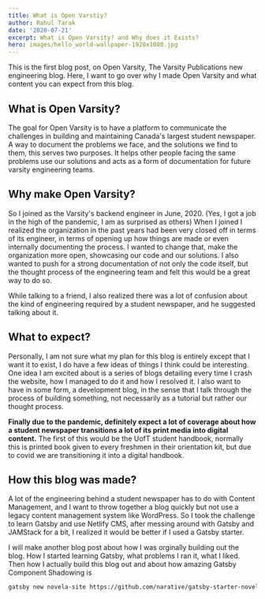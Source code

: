 ```yaml
---
title: What is Open Varstiy?
author: Rahul Tarak
date: '2020-07-21'
excerpt: What is Open Varsity? and Why does it Exists?
hero: images/hello_world-wallpaper-1920x1080.jpg
---
```

This is the first blog post, on Open Varsity, The Varsity Publications new engineering blog. Here, I want to go over why I made Open Varsity and what content you can expect from this blog.

## What is Open Varsity?

The goal for Open Varsity is to have a platform to communicate the challenges in building and maintaining Canada's largest student newspaper. A way to document the problems we face, and the solutions we find to them, this serves two purposes. It helps other people facing the same problems use our solutions and acts as a form of documentation for future varsity engineering teams.

## Why make Open Varsity?

So I joined as the Varsity's backend engineer in June, 2020. (Yes, I got a job in the high of the pandemic, I am as surprised as others) When I joined I realized the organization in the past years had been very closed off in terms of its engineer, in terms of opening up how things are made or even internally documenting the process. I wanted to change that, make the organization more open, showcasing our code and our solutions. I also wanted to push for a strong documentation of not only the code itself, but the thought process of the engineering team and felt this would be a great way to do so.

While talking to a friend, I also realized there was a lot of confusion about the kind of engineering required by a student newspaper, and he suggested talking about it.

## What to expect?

Personally, I am not sure what my plan for this blog is entirely except that I want it to exist, I do have a few ideas of things I think could be interesting. One idea I am excited about is a series of blogs detailing every time I crash the website, how I managed to do it and how I resolved it. I also want to have in some form, a development blog, in the sense that I talk through the process of building something, not necessarily as a tutorial but rather our thought process.

**Finally due to the pandemic, definitely expect a lot of coverage about how a student newspaper transitions a lot of its print media into digital content.** The first of this would be the UofT student handbook, normally this is printed book given to every freshmen in their orientation kit, but due to covid we are transitioning it into a digital handbook.


## How this blog was made?

A lot of the engineering behind a student newspaper has to do with Content Management, and I want to throw together a blog quickly but not use a legacy content management system like WordPress. So I took the challenge to learn Gatsby and use Netlify CMS, after messing around with Gatsby and JAMStack for a bit, I realized it would be better if I used a Gatsby starter.

I will make another blog post about how I was orginally building out the blog. How I started learning Gatsby, what problems I ran it, what I liked. Then how I actually build this blog out and about how amazing Gatsby Component Shadowing is

```bash
gatsby new novela-site https://github.com/narative/gatsby-starter-novela
```
